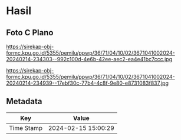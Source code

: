 # Hasil

## Foto C Plano

https://sirekap-obj-formc.kpu.go.id/5355/pemilu/ppwp/36/71/04/10/02/3671041002024-20240214-234303--992c100d-4e6b-42ee-aec2-ea4e41bc7ccc.jpg

https://sirekap-obj-formc.kpu.go.id/5355/pemilu/ppwp/36/71/04/10/02/3671041002024-20240214-234939--17ebf30c-77b4-4c8f-9e80-e8731083f837.jpg


## Metadata

| Key        | Value               |
| ---------- | ------------------- |
| Time Stamp | 2024-02-15 15:00:29 |



